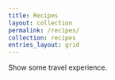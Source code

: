 ```yaml
---
title: Recipes
layout: collection
permalink: /recipes/
collection: recipes
entries_layout: grid
---
```


Show some travel experience.

